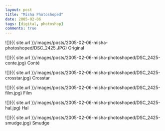 ```yaml
---
layout: post
title: "Misha Photoshoped"
date: 2005-02-06
tags: [digital, photoshop]
comments: true
---
```

![]({{ site.url }}/images/posts/2005-02-06-misha-photoshoped/DSC_2425.JPG)
Original

![]({{ site.url }}/images/posts/2005-02-06-misha-photoshoped/DSC_2425-conte.jpg)
Conté

![]({{ site.url }}/images/posts/2005-02-06-misha-photoshoped/DSC_2425-crosstar.jpg)
Crosstar

![]({{ site.url }}/images/posts/2005-02-06-misha-photoshoped/DSC_2425-film.jpg)
Film

![]({{ site.url }}/images/posts/2005-02-06-misha-photoshoped/DSC_2425-hal.jpg)
Hal

![]({{ site.url }}/images/posts/2005-02-06-misha-photoshoped/DSC_2425-smudge.jpg)
Smudge
